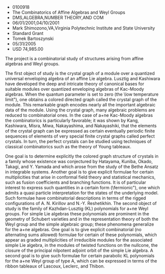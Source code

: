 
* 0100918
* The Combinatorics of Affine Algebras and Weyl Groups
* DMS,ALGEBRA,NUMBER THEORY,AND COM
* 06/01/2001,04/10/2001
* Mark Shimozono,VA,Virginia Polytechnic Institute and State University
* Standard Grant
* Tomek Bartoszynski
* 05/31/2005
* USD 74,985.00

The project is a combinatorial study of structures arising from affine algebras
and Weyl groups.

The first object of study is the crystal graph of a module over a quantized
universal enveloping algebra of an affine Lie algebra. Lusztig and Kashiwara
have developed the deep and intricate theory of canonical bases for suitable
modules over quantized enveloping algebras of Kac-Moody algebras. When the
quantum parameter is set to zero (the \low temperature limit"), one obtains a
colored directed graph called the crystal graph of the module. This remarkable
graph encodes nearly all the important algebraic data of the module. Using the
crystal graph, many algebraic problems are reduced to combinatorial ones. In the
case of a+ne Kac-Moody algebras the combinatorics is particularly favorable; it
was shown by Kang, Kashiwara, Misra, Miwa, Nakayashima, and Nakayashiki, that
the elements of the crystal graph can be expressed as certain eventually
periodic finite sequences of elements of very special finite crystal graphs
called perfect crystals. In turn, the perfect crystals can be studied using
techniques of classical combinatorics such as the theory of Young tableaux.

One goal is to determine explicitly the colored graph structure of crystals in a
family whose existence was conjectured by Hatayama, Kuniba, Okado, Takagi, and
Y. Yamada and which arose from the study of the Bethe Ansatz in integrable
systems. Another goal is to give explicit formulae for certain multiplicities
that arise in conformal field theory and statistical mechanics, such as fusion
coefficients and branching functions. It is of particular interest to express
such quantities in a certain form (\fermionic"), one which admits a quasi
particle interpretation for the states of the underlying model. Such formulae
have combinatorial descriptions in terms of the rigged configurations of A. N.
Kirillov and N.-Y. Reshetikhin. The second object of study is the family of
Kazhdan-Lusztig (KL) polynomials for a+ne Weyl groups. For simple Lie algebras
these polynomials are prominent in the geometry of Schubert varieties and in the
representation theory of both the Weyl group and the simple algebraic group;
these phenomena generalize for the a+ne algebras. One goal is to give explicit
combinatorial (no alternating sums allowed) formulae for certain of these
polynomials, which appear as graded multiplicities of irreducible modules for
the associated simple Lie algebra, in the modules of twisted functions on the
nullcone, the closure of the principal nilpotent adjoint orbit of the simple Lie
algebra. A second goal is to give such formulae for certain parabolic KL
polynomials for the a+ne Weyl group of type A, which can be expressed in terms
of the ribbon tableaux of Lascoux, Leclerc, and Thibon.
